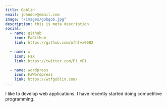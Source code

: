 ```yaml
---
title: Goblin
email: johndoe@email.com
image: "/images/gobgob.jpg"
description: this is meta description
social:
  - name: github
    icon: FaGithub
    link: https://github.com/ofhfvx0602

  - name: x
    icon: FaX
    link: https://twitter.com/P1_xE1

  - name: wordpress
    icon: FaWordpress
    link: https://wtfgoblin.com/
---
```


I like to develop web applications. I have recently started doing competitive programming.
